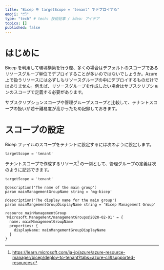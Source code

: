 ```yaml
---
title: "Bicep を targetScope = 'tenant' でデプロイする"
emoji: "🗂"
type: "tech" # tech: 技術記事 / idea: アイデア
topics: []
published: false
---
```


# はじめに
Bicep を利用して環境構築を行う際、多くの場合はデフォルトのスコープであるリソースグループ単位でデプロイすることが多いのではないでしょうか。Azure 上で扱うリソースには必ずしもリソースグループの中にデプロイするものだけではありません。例えば、リソースグループを作成したい場合はサブスクリプションのスコープで定義する必要があります。

サブスクリプションスコープや管理グループスコープと比較して、テナントスコープの扱いが若干難易度が高かったため記録しておきます。

# スコープの設定
Bicep ファイルのスコープをテナントに設定するには次のように設定します。

```bicep:main.bicep
targetScope = 'tenant'
```

テナントスコープで作成するリソース[^1] の一例として、管理グループの定義は次のように記述できます。

[^1]:https://learn.microsoft.com/ja-jp/azure/azure-resource-manager/bicep/deploy-to-tenant?tabs=azure-cli#supported-resources

```bicep
targetScope = 'tenant'

@description('The name of the main group')
param mainManagementGroupName string = 'mg-bicep'

@description('The display name for the main group')
param mainMangementGroupDisplayName string = 'Bicep Management Group'
 
resource mainManagementGroup 'Microsoft.Management/managementGroups@2020-02-01' = {
  name: mainManagementGroupName
  properties: {
    displayName: mainMangementGroupDisplayName
  }
}
```
